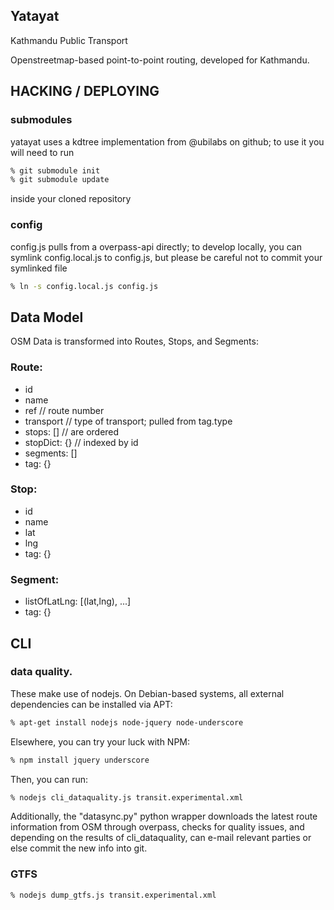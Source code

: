 Yatayat
--
Kathmandu Public Transport

Openstreetmap-based point-to-point routing, developed for Kathmandu.

## HACKING / DEPLOYING

### submodules
yatayat uses a kdtree implementation from @ubilabs on github; to
use it you will need to run

```sh
% git submodule init
% git submodule update
```

inside your cloned repository

### config
config.js pulls from a overpass-api directly; to develop locally, 
you can symlink config.local.js to config.js, but please be
careful not to commit your symlinked file

```sh
% ln -s config.local.js config.js
```

## Data Model
OSM Data is transformed into Routes, Stops, and Segments:

### Route:
 -  id
 -  name
 -  ref           // route number
 -  transport     // type of transport; pulled from tag.type
 -  stops: []     // are ordered
 -  stopDict: {}  // indexed by id
 -  segments: []
 -  tag: {}

### Stop:
 - id
 - name
 - lat
 - lng
 - tag: {}

### Segment:
 - listOfLatLng: [(lat,lng), ...]
 - tag: {}

## CLI

### data quality.

These make use of nodejs. On Debian-based systems,
all external dependencies can be installed via APT:

```sh
% apt-get install nodejs node-jquery node-underscore
```

Elsewhere, you can try your luck with NPM:

```sh
% npm install jquery underscore
```

Then, you can run:

```sh
% nodejs cli_dataquality.js transit.experimental.xml
```

Additionally, the "datasync.py" python wrapper downloads the latest
route information from OSM through overpass, checks for quality
issues, and depending on the results of cli_dataquality, can e-mail
relevant parties or else commit the new info into git.

### GTFS

```sh
% nodejs dump_gtfs.js transit.experimental.xml
```